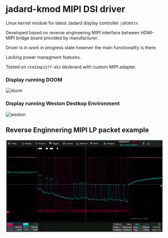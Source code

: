 # jadard-kmod MIPI DSI driver

Linux kernel module for latest Jadard display controller `jd9365tn`

Developed based on reverse engineering MIPI interface between
HDMI-MIPI bridge board provided by manufacturer.

Driver is in work in progress state however the main functionality is there.

Lacking power managment features.

Tested on `stm32mp157f-dk2` devboard with custom MIPI adapter.

### Display running DOOM

![doom](doom.gif)

### Display running Weston Destkop Environment

![weston](weston.gif)


## Reverse Enginnering MIPI LP packet example

![reverse](lp-command-example.webp)
